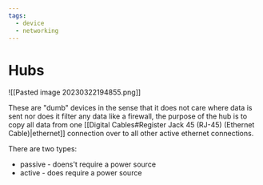 ```yaml
---
tags:
  - device
  - networking
---
```

# Hubs

![[Pasted image 20230322194855.png]]

These are "dumb" devices in the sense that it does not care where data is sent nor does it filter any data like a firewall, the purpose of the hub is to copy all data from one [[Digital Cables#Register Jack 45 (RJ-45) (Ethernet Cable)|ethernet]] connection over to all other active ethernet connections.

There are two types:

- passive - doens't require a power source
- active - does require a power source
